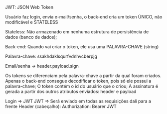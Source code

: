 JWT: JSON Web Token

Usuário faz login, envia e-mail/senha, o back-end cria um token ÚNICO, não modificável e STATELESS

Stateless: Não armazenado em nenhuma estrutura de persistência de dados (banco de dados);

Back-end: Quando vai criar o token, ele usa uma PALAVRA-CHAVE (string)

Palavra-chave: ssakhdaklsqurfvdnhvcberpjg

Email/senha -> header.payload.sign

Os tokens se diferenciam pela palavra-chave a partir da qual foram criados. Apenas o back-end consegue decodificar o token, pois só ele possui a palavra-chave;
O token contém o id do usuário que o criou;
A assinatura é gerada a partir dos outros atributos enviados: header e payload

Login => JWT
JWT => Será enviado em todas as requisições dali para a frente
Header (cabeçalho): Authorization: Bearer JWT